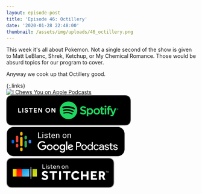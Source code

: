 ```yaml
---
layout: episode-post
title: 'Episode 46: Octillery'
date: '2020-01-28 22:48:00'
thumbnail: /assets/img/uploads/46_octillery.png
---
```

This week it's all about Pokemon. Not a single second of the show is given to Matt LeBlanc, Shrek, Ketchup, or My Chemical Romance. Those would be absurd topics for our program to cover.



Anyway we cook up that Octillery good.

{:.links}  
[![I Chews You on Apple Podcasts](https://linkmaker.itunes.apple.com/en-us/badge-lrg.svg?releaseDate=2019-04-16T00:00:00Z&kind=podcast&bubble=podcasts)](https://podcasts.apple.com/us/podcast/46-octillery/id1455409177?i=1000463908766)  [![I Chews You on Spotify](/assets/img/uploads/spotify-badge-button.svg)](https://open.spotify.com/episode/3JEhJEkpAStPz88npekHtg)  [![I Chews You on Google Podcasts](/assets/img/uploads/google-podcasts-badge-button.svg)](https://podcasts.google.com/?feed=aHR0cHM6Ly9pY2hld3N5b3UubGlic3luLmNvbS9yc3M&episode=NGE4MTAzYjgtYzE0ZC00MGY0LWE3YTQtYjgxNjc3MzAyZDk2&ved=0CAQQzsICahcKEwjYxKC5-sLnAhUAAAAAHQAAAAAQAQ)  [![I Chews You on Stitcher](/assets/img/uploads/stitcher-badge-button.svg)](https://www.stitcher.com/s?eid=66917204)
